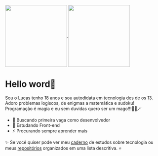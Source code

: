 <a href="https://github.com/anuraghazra/github-readme-stats">
  <img height=200 align="center" src="https://github-readme-stats.vercel.app/api?username=lucas-txt&theme=merko" />
</a>
<a href="https://github.com/anuraghazra/convoychat">
  <img height=200 align="center" src="https://github-readme-stats.vercel.app/api/top-langs?username=lucas-txt&layout=compact&langs_count=20&card_width=320&theme=merko" />
</a>

# Hello word🔮
Sou o Lucas tenho 18 anos e sou autodidata em tecnologia des de os 13. Adoro problemas logiscos, de enigmas a matemática e sudoku! Programação é magia e eu sem duvidas quero ser um mago!!!🧙‍♂️🪄
- 🔭 Buscando primeira vaga como desenvolvedor 
- 🌱 Estudando Front-end
- ⚡ Procurando sempre aprender mais

✨ Se você quiser pode ver meu [caderno](https://excessive-taste-ff6.notion.site/TECNOLOGIA-fd6768914d414ef0b663320633b40caf) de estudos sobre tecnologia ou meus [repositórios](https://github.com/lucas-txt/lucas-txt-repos/tree/master) organizados em uma lista descritiva. ⭐ 
